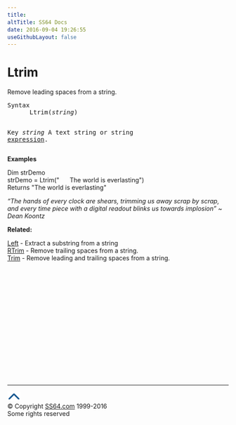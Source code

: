 ```yaml
---
title:
altTitle: SS64 Docs
date: 2016-09-04 19:26:55
useGithubLayout: false
---
```

<!-- #BeginLibraryItem "/Library/head_vb.lbi" --><!-- #EndLibraryItem --><h1>Ltrim</h1> 
<p> Remove leading spaces from a string.</p>
<pre>Syntax
      Ltrim(<i>string</i>)

Key
   <i>string</i>    A text string or string <a href="stringexpression.html">expression</a>.</pre>
<p> <b>Examples</b></p>
<p><span class="code">Dim strDemo<br>
strDemo = Ltrim(" &nbsp;&nbsp;&nbsp;&nbsp;&nbsp;The world is everlasting")<br>
</span>Returns <span class="code">"The world is everlasting"</span></p>
<p class="quote"><i>“The hands of every clock are shears, trimming us away scrap by scrap, and every time piece with a digital readout blinks us towards implosion” ~ Dean Koontz</i></p>
<p><b>Related:</b></p>
<p><a href="left.html">Left</a> - Extract a substring from a string<br>
<a href="rtrim.html">RTrim</a> - Remove trailing spaces from a string.<br>
<a href="trim.html">Trim</a> - Remove leading and trailing spaces from a string.</p><!-- #BeginLibraryItem "/Library/foot_vb.lbi" --><p>
<!-- VB300 -->
<ins class="adsbygoogle" style="display:inline-block;width:300px;height:250px" data-ad-client="ca-pub-6140977852749469" data-ad-slot="1683739502"></ins>
<script>
(adsbygoogle = window.adsbygoogle || []).push({});
</script></p>
<hr>
<div id="bl" class="footer"><a href="ltrim.html#"><img src="../images/top.png" width="30" height="22" alt="Back to the Top"></a></div>
<div id="br" class="footer, tagline">© Copyright <a href="http://ss64.com/">SS64.com</a> 1999-2016<br>
Some rights reserved</div><!-- #EndLibraryItem -->

